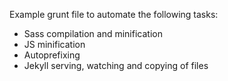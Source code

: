 Example grunt file to automate the following tasks:

- Sass compilation and minification
- JS minification
- Autoprefixing
- Jekyll serving, watching and copying of files
